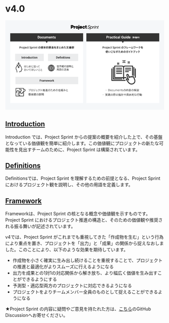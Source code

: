 # v4.0

![](images/illust_documents.png)

## [Introduction](introduction.md)

Introduction では、Project Sprint からの提案の概要を紹介した上で、その基盤となっている価値観を簡単に紹介します。この価値観にプロジェクトの新たな可能性を見出すチームのために、Project Sprint は構築されています。

## [Definitions](definitions.md)

Definitionsでは、Project Sprint を理解するための前提となる、Project Sprint におけるプロジェクト観を説明し、その他の用語を定義します。

## [Framework](framework.md)

Frameworkは、Project Sprint の核となる概念や価値観を示すものです。Project Sprint におけるプロジェクト推進の構造と、そのための価値観や推奨される振る舞いが記述されています。

v4では、Project Sprint がこれまでも重視してきた「作成物を生む」という行為により重点を置き、プロジェクトを「出力」と「成果」の関係から捉えなおしました。このことにより、以下のような効果を期待しています。

* 作成物を小さく確実に生み出し続けることを重視することで、プロジェクトの推進と最適化がよりスムーズに行えるようになる
* 出力を成果との1対1の対応関係から解き放ち、より幅広く価値を生み出すことができるようにする
* 予測型・適応型両方のプロジェクトに対応できるようになる
* プロジェクトをよりチームメンバー全員のものとして捉えることができるようになる

★Project Sprint の内容に疑問やご意見を持たれた方は、[こちら](https://github.com/copilot-jp/project-sprint/discussions/381)のGitHub Discussionへお寄せください。
